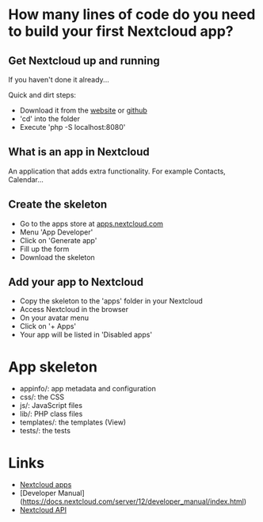 # How many lines of code do you need to build your first Nextcloud app?

## Get Nextcloud up and running
If you haven't done it already...

Quick and dirt steps:
- Download it from the [website](https://nextcloud.com/install/#instructions-server) or [github](https://github.com/nextcloud/server)
- 'cd' into the folder
- Execute 'php -S localhost:8080'

## What is an app in Nextcloud

An application that adds extra functionality. For example Contacts, Calendar...

## Create the skeleton

- Go to the apps store at [apps.nextcloud.com](https://apps.nextcloud.com)
- Menu 'App Developer'
- Click on 'Generate app'
- Fill up the form
- Download the skeleton

## Add your app to Nextcloud

- Copy the skeleton to the 'apps' folder in your Nextcloud
- Access Nextcloud in the browser
- On your avatar menu
- Click on '+ Apps'
- Your app will be listed in 'Disabled apps'

# App skeleton
- appinfo/: app metadata and configuration
- css/: the CSS
- js/: JavaScript files
- lib/: PHP class files
- templates/: the templates (View)
- tests/: the tests

# Links
- [Nextcloud apps](https://apps.nextcloud.com/developer/apps/generate)
- [Developer Manual] (https://docs.nextcloud.com/server/12/developer_manual/index.html)
- [Nextcloud API](https://doc.owncloud.org/api/namespaces/OCP.html)

